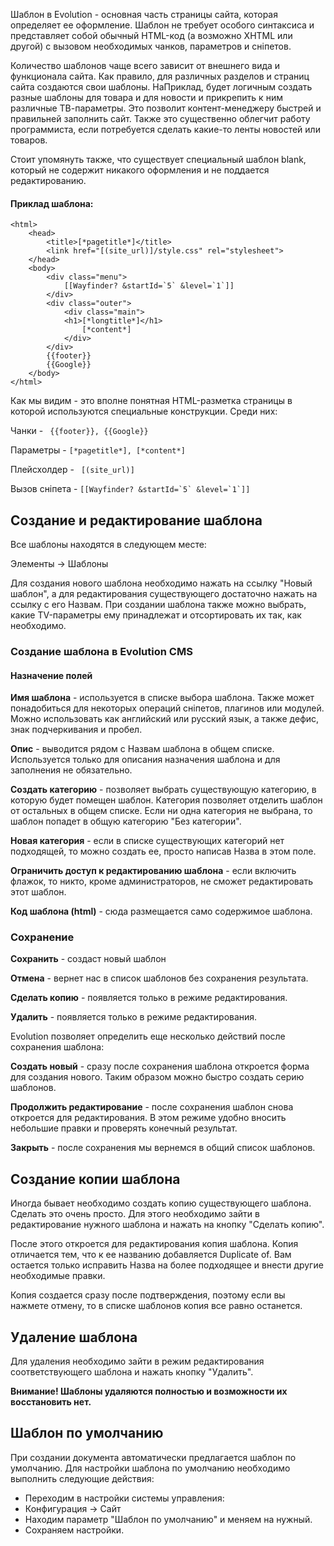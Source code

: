 Шаблон в Evolution - основная часть страницы сайта, которая определяет ее оформление. Шаблон не требует особого синтаксиса и представляет собой обычный HTML-код (а возможно XHTML или другой) с вызовом необходимых чанков, параметров и сніпетов.

Количество шаблонов чаще всего зависит от внешнего вида и функционала сайта. Как правило, для различных разделов и страниц сайта создаются свои шаблоны. НаПриклад, будет логичным создать разные шаблоны для товара и для новости и прикрепить к ним различные ТВ-параметры. Это позволит контент-менеджеру быстрей и правильней заполнить сайт. Также это существенно облегчит работу программиста, если потребуется сделать какие-то ленты новостей или товаров.

Стоит упомянуть также, что существует специальный шаблон blank, который не содержит никакого оформления и не поддается редактированию.

#### Приклад шаблона:
````
<html>
    <head>
        <title>[*pagetitle*]</title>
        <link href="[(site_url)]/style.css" rel="stylesheet">
    </head>
    <body>
        <div class="menu">
            [[Wayfinder? &startId=`5` &level=`1`]]
        </div>
        <div class="outer">
            <div class="main">
            <h1>[*longtitle*]</h1>
                [*content*]
            </div>
        </div>
        {{footer}}
        {{Google}}
    </body>
</html>
````

Как мы видим - это вполне понятная HTML-разметка страницы в которой используются специальные конструкции. Среди них:

Чанки - ```` {{footer}}, {{Google}}````

Параметры - ````[*pagetitle*], [*content*]````

Плейсхолдер - ````  [(site_url)] ````

Вызов сніпета - ````[[Wayfinder? &startId=`5` &level=`1`]]````

## Создание и редактирование шаблона

Все шаблоны находятся в следующем месте:

Элементы → Шаблоны

Для создания нового шаблона необходимо нажать на ссылку "Новый шаблон", а для редактирования существующего достаточно нажать на ссылку с его Назвам.
При создании шаблона также можно выбрать, какие TV-параметры ему принадлежат и отсортировать их так, как необходимо.

### Создание шаблона в Evolution CMS

#### Назначение полей

**Имя шаблона** - используется в списке выбора шаблона. Также может понадобиться для некоторых операций сніпетов, плагинов или модулей. Можно использовать как английский или русский язык, а также дефис, знак подчеркивания и пробел.

**Опис** - выводится рядом с Назвам шаблона в общем списке. Используется только для описания назначения шаблона и для заполнения не обязательно.

**Создать категорию** - позволяет выбрать существующую категорию, в которую будет помещен шаблон. Категория позволяет отделить шаблон от остальных в общем списке. Если ни одна категория не выбрана, то шаблон попадет в общую категорию "Без категории".

**Новая категория** - если в списке существующих категорий нет подходящей, то можно создать ее, просто написав Назва в этом поле.

**Ограничить доступ к редактированию шаблона** - если включить флажок, то никто, кроме администраторов, не сможет редактировать этот шаблон.

**Код шаблона (html)** - сюда размещается само содержимое шаблона.

### Сохранение

**Сохранить** - создаст новый шаблон

**Отмена** - вернет нас в список шаблонов без сохранения результата.

**Сделать копию** - появляется только в режиме редактирования.

**Удалить** - появляется только в режиме редактирования.

Evolution позволяет определить еще несколько действий после сохранения шаблона:

**Создать новый** - сразу после сохранения шаблона откроется форма для создания нового. Таким образом можно быстро создать серию шаблонов.

**Продолжить редактирование** - после сохранения шаблон снова откроется для редактирования. В этом режиме удобно вносить небольшие правки и проверять конечный результат.

**Закрыть** - после сохранения мы вернемся в общий список шаблонов.

## Создание копии шаблона

Иногда бывает необходимо создать копию существующего шаблона. Сделать это очень просто. Для этого необходимо зайти в редактирование нужного шаблона и нажать на кнопку "Сделать копию".

После этого откроется для редактирования копия шаблона. Копия отличается тем, что к ее названию добавляется Duplicate of. Вам остается только исправить Назва на более подходящее и внести другие необходимые правки.

Копия создается сразу после подтверждения, поэтому если вы нажмете отмену, то в списке шаблонов копия все равно останется.

## Удаление шаблона

Для удаления необходимо зайти в режим редактирования соответствующего шаблона и нажать кнопку "Удалить".

**Внимание! Шаблоны удаляются полностью и возможности их восстановить нет.**

## Шаблон по умолчанию

При создании документа автоматически предлагается шаблон по умолчанию. Для настройки шаблона по умолчанию необходимо выполнить следующие действия:

- Переходим в настройки системы управления:
- Конфигурация → Сайт
- Находим параметр "Шаблон по умолчанию" и меняем на нужный.
- Сохраняем настройки.


